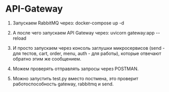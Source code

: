 # API-Gateway

1) Запускаем RabbitMQ через: docker-compose up -d

2) А после чего запускаем API Gateway через: uvicorn gateway:app --reload

3) И просто запускаем через консоль заглушки микросервисов (send - для тестов, cart, order, menu, auth - для работы), которые отвечают обратно этим же сообщением.

4) Можем проверять отправлять запросы через POSTMAN.

5) Можно запустить test.py вместо постмена, это проверит работоспособность gateway, rabbitmq и send.
